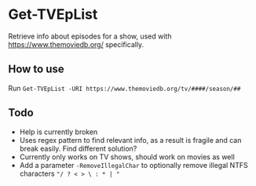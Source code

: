 # Get-TVEpList
Retrieve info about episodes for a show, used with https://www.themoviedb.org/ specifically.

## How to use
Run `Get-TVEpList -URI https://www.themoviedb.org/tv/####/season/##`

## Todo
- Help is currently broken
- Uses regex pattern to find relevant info, as a result is fragile and can break easily. Find different solution?
- Currently only works on TV shows, should work on movies as well
- Add a parameter `-RemoveIllegalChar` to optionally remove illegal NTFS characters `"/ ? < > \ : * | "`